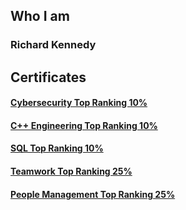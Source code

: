 ## Who I am
### Richard Kennedy
## Certificates

#### <a href="https://www.testdome.com/certificates/44dc0cb19ca54b9bb5551560d84fd80a">Cybersecurity Top Ranking 10%</a>
#### <a href="https://www.testdome.com/certificates/7e07d817902e4efa9352cc19be71dbf3">C++ Engineering Top Ranking 10%</a>
#### <a href="https://www.testdome.com/certificates/bbbebd8cc49c4fd8812c84099e8d8a37">SQL Top Ranking 10%</a>
#### <a href="https://www.testdome.com/certificates/b25c9deb517c4e229d224418970632a3">Teamwork Top Ranking 25%</a>
#### <a href="https://www.testdome.com/certificates/134d7315ad404f6798398d5e649df85c">People Management Top Ranking 25%</a>

<!--
**yinyangwarrior0928/yinyangwarrior0928** is a ✨ _special_ ✨ repository because its `README.md` (this file) appears on your GitHub profile.

Here are some ideas to get you started:

- 🔭 I’m currently working on ...
- 🌱 I’m currently learning ...
- 👯 I’m looking to collaborate on ...
- 🤔 I’m looking for help with ...
- 💬 Ask me about ...
- 📫 How to reach me: ...
- 😄 Pronouns: ...
- ⚡ Fun fact: ...
-->
